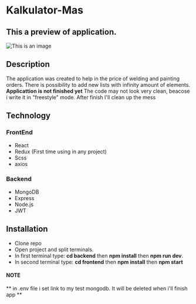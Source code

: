 # Kalkulator-Mas


## This a preview of application.
![This is an image](https://i.postimg.cc/SxJjqzDk/Screenshot-2022-02-10-at-11-34-36-React-App.png)

## Description
The application was created to help in the price of welding and painting orders. 
There is possibility to add new lists with infinity amount of elements.
**Applicattion is not finished yet** The code may not look very clean, beacose i write it in "freestyle" mode. After finish I'll clean up the mess

## Technology

### FrontEnd
- React
- Redux (First time using in any project)
- Scss 
- axios

### Backend
- MongoDB
- Express
- Node.js
- JWT







## Installation 
 - Clone repo
 - Open project and split terminals. 
 - In first terminal type: **cd backend** then **npm install** then **npm run dev**. 
 - In second terminal type: **cd frontend** then **npm install** then  **npm start** 

#### NOTE ####
** in .env file i set link to my test mongodb. It will be deleted when i'll finish app ** 
  
  
